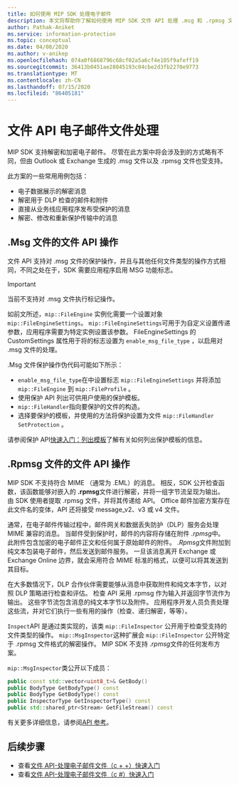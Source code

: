 ```yaml
---
title: 如何使用 MIP SDK 处理电子邮件
description: 本文将帮助你了解如何使用 MIP SDK 文件 API 处理 .msg 和 .rpmsg 文件的方案。
author: Pathak-Aniket
ms.service: information-protection
ms.topic: conceptual
ms.date: 04/08/2020
ms.author: v-anikep
ms.openlocfilehash: 074a0f6868796c68cf02a5a6cf4e105f9afeff19
ms.sourcegitcommit: 36413b0451ae28045193c04cbe2d3fb2270e9773
ms.translationtype: MT
ms.contentlocale: zh-CN
ms.lasthandoff: 07/15/2020
ms.locfileid: "86405181"
---
```

# <a name="file-api-email-message-file-processing"></a>文件 API 电子邮件文件处理

MIP SDK 支持解密和加密电子邮件。 尽管在此方案中将会涉及到的方式略有不同，但由 Outlook 或 Exchange 生成的 .msg 文件以及 .rpmsg 文件也受支持。

此方案的一些常用用例包括：

- 电子数据展示的解密消息
- 解密用于 DLP 检查的邮件和附件
- 直接从业务线应用程序发布受保护的消息
- 解密、修改和重新保护传输中的消息

## <a name="file-api-operations-for-msg-files"></a>.Msg 文件的文件 API 操作

文件 API 支持对 .msg 文件的保护操作，并且与其他任何文件类型的操作方式相同，不同之处在于，SDK 需要应用程序启用 MSG 功能标志。 

> [!IMPORTANT]
> 当前不支持对 .msg 文件执行标记操作。

如前文所述，`mip::FileEngine` 实例化需要一个设置对象 `mip::FileEngineSettings`。 `mip::FileEngineSettings`可用于为自定义设置传递参数，应用程序需要为特定实例设置该参数。 FileEngineSettings 的 CustomSettings 属性用于将的标志设置为 `enable_msg_file_type` ，以启用对 .msg 文件的处理。

.Msg 文件保护操作伪代码可能如下所示：

- `enable_msg_file_type`在中设置标志 `mip::FileEngineSettings` 并将添加 `mip::FileEngine` 到 `mip::FileProfile` 。
- 使用保护 API 列出可供用户使用的保护模板。
- `mip::FileHandler`指向要保护的文件的构造。
- 选择要保护的模板，并使用的方法将保护设置为文件 `mip::FileHandler` `SetProtection` 。

请参阅保护 API[快速入门：列出模板](quick-protection-list-templates-cpp.md)了解有关如何列出保护模板的信息。

## <a name="file-api-operations-for-rpmsg-files"></a>.Rpmsg 文件的文件 API 操作

MIP SDK 不支持符合 MIME （通常为 .EML）的消息。 相反，SDK 公开检查函数，该函数能够对嵌入的 **.rpmsg**文件进行解密，并将一组字节流呈现为输出。 由 SDK 使用者提取 .rpmsg 文件，并将其传递给 API。 Office 邮件加密方案存在此文件名的变体，API 还将接受 message_v2、v3 或 v4 文件。

通常，在电子邮件传输过程中，邮件网关和数据丢失防护（DLP）服务会处理 MIME 兼容的消息。 当邮件受到保护时，邮件的内容将存储在附件 *.rpmsg*中。 此附件包含加密的电子邮件正文和任何属于原始邮件的附件。 *.Rpmsg*文件附加到纯文本包装电子邮件，然后发送到邮件服务。 一旦该消息离开 Exchange 或 Exchange Online 边界，就会采用符合 MIME 标准的格式，以便可以将其发送到其目标。

在大多数情况下，DLP 合作伙伴需要能够从消息中获取附件和纯文本字节，以对照 DLP 策略进行检查和评估。 检查 API 采用 .rpmsg 作为输入并返回字节流作为输出。 这些字节流包含消息的纯文本字节以及附件。 应用程序开发人员负责处理这些流，并对它们执行一些有用的操作（检查、递归解密，等等）。

`Inspect`API 是通过类实现的，该类 `mip::FileInspector` 公开用于检查受支持的文件类型的操作。 `mip::MsgInspector`这种扩展会 `mip::FileInspector` 公开特定于 .rpmsg 文件格式的解密操作。 MIP SDK 不支持 *.rpmsg*文件的任何发布方案。

`mip::MsgInspector`类公开以下成员：

```cpp
public const std::vector<uint8_t>& GetBody()
public BodyType GetBodyType() const
public BodyType GetBodyType() const
public InspectorType GetInspectorType() const
public std::shared_ptr<Stream> GetFileStream() const
```

有关更多详细信息，请参阅[API 参考](./reference/mip-sdk-reference.md)。

## <a name="next-steps"></a>后续步骤

- 查看[文件 API-处理电子邮件文件（c + +）快速入门](quick-email-msg-cpp.md)
- 查看[文件 API-处理电子邮件文件（c #）快速入门](quick-email-msg-csharp.md)